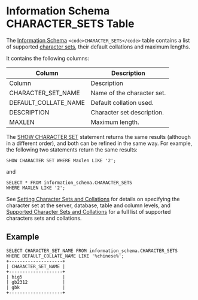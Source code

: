 
# Information Schema CHARACTER_SETS Table

The [Information Schema](../../../../../../mariadb-internals/information-schema-plugins-show-and-flush-statements.md) `<code>CHARACTER_SETS</code>` table contains a list of supported [character sets](../../../../../../data-types/string-data-types/character-sets/README.md), their default collations and maximum lengths.


It contains the following columns:



| Column | Description |
| --- | --- |
| Column | Description |
| CHARACTER_SET_NAME | Name of the character set. |
| DEFAULT_COLLATE_NAME | Default collation used. |
| DESCRIPTION | Character set description. |
| MAXLEN | Maximum length. |



The [SHOW CHARACTER SET](../../../show/show-character-set.md) statement returns the same results (although in a different order), and both can be refined in the same way. For example, the following two statements return the same results:


```
SHOW CHARACTER SET WHERE Maxlen LIKE '2';
```

and


```
SELECT * FROM information_schema.CHARACTER_SETS 
WHERE MAXLEN LIKE '2';
```

See [Setting Character Sets and Collations](../../../../../../data-types/string-data-types/character-sets/setting-character-sets-and-collations.md) for details on specifying the character set at the server, database, table and column levels, and [Supported Character Sets and Collations](../../../../../../data-types/string-data-types/character-sets/supported-character-sets-and-collations.md) for a full list of supported characters sets and collations.


## Example


```
SELECT CHARACTER_SET_NAME FROM information_schema.CHARACTER_SETS 
WHERE DEFAULT_COLLATE_NAME LIKE '%chinese%';
+--------------------+
| CHARACTER_SET_NAME |
+--------------------+
| big5               |
| gb2312             |
| gbk                |
+--------------------+
```
